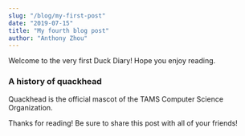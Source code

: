```yaml
---
slug: "/blog/my-first-post"
date: "2019-07-15"
title: "My fourth blog post"
author: "Anthony Zhou"
---
```


Welcome to the very first Duck Diary! Hope you enjoy reading.

### A history of quackhead

Quackhead is the official mascot of the TAMS Computer Science Organization.

Thanks for reading! Be sure to share this post with all of your friends!